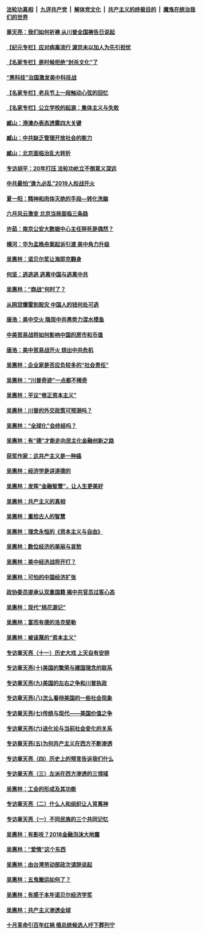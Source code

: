 ####  [法轮功真相](../../../../basic/blob/master/README.md?t=07071402) &nbsp;|&nbsp; [九评共产党](../../../../9ping.md/blob/master/README.md?t=07071402) &nbsp;|&nbsp; [解体党文化](../../../../jtdwh.md/blob/master/README.md?t=07071402)  &nbsp;|&nbsp; [共产主义的终极目的](../../../../gczydzjmd.md/blob/master/README.md?t=07071402) &nbsp;|&nbsp; [魔鬼在统治我们的世界](../../../../mgztzwmdsj.md/blob/master/README.md?t=07071402) 

#### [章天亮：我们如何祈祷 从川普全国祷告日说起](../pages/nsc423/n11944627.md?t=07071402) 

#### [【纪元专栏】应对病毒流行 渥京未以加人为先引担忧](../pages/nsc423/n11875714.md?t=07071402) 

#### [【名家专栏】是时候拒绝“封杀文化”了](../pages/nsc423/n11814093.md?t=07071402) 

#### [“黑科技”治国激发美中科技战](../pages/nsc423/n11638056.md?t=07071402) 

#### [【名家专栏】老兵节上一段触动心弦的回忆](../pages/nsc423/n11646016.md?t=07071402) 

#### [【名家专栏】公立学校的起源：集体主义与失败](../pages/nsc423/n11601833.md?t=07071402) 

#### [臧山：港澳办表态透露四大关键](../pages/nsc423/n11421628.md?t=07071402) 

#### [臧山：中共缺乏管理开放社会的能力](../pages/nsc423/n11407457.md?t=07071402) 

#### [臧山：北京面临治乱大转折](../pages/nsc423/n11406895.md?t=07071402) 

#### [专访胡平：20年打压 法轮功屹立不倒意义深远](../pages/nsc423/n11398800.md?t=07071402) 

#### [中共最怕“逢九必乱”2019人权战开火](../pages/nsc423/n11385248.md?t=07071402) 

#### [夏一阳：精神和肉体灭绝的手段—转化洗脑](../pages/nsc423/n11368250.md?t=07071402) 

#### [六月风云激变 北京当局面临三条路](../pages/nsc423/n11313668.md?t=07071402) 

#### [许茹：南京公安大数据中心主任猝死是偶然？](../pages/nsc423/n11064744.md?t=07071402) 

#### [横河：华为孟晚舟案起诉引渡 美中角力升级](../pages/nsc423/n11027230.md?t=07071402) 

#### [吴惠林：诺贝尔奖让海耶克翻身](../pages/nsc423/n10890049.md?t=07071402) 

#### [何坚：逃逃逃 逃离中国与逃离中共](../pages/nsc423/n10592891.md?t=07071402) 

#### [吴惠林：“商战”何时了？](../pages/nsc423/n10573558.md?t=07071402) 

#### [从网贷爆雷到股灾 中国人的钱何处可逃](../pages/nsc423/n10572800.md?t=07071402) 

#### [唐浩：美中交火 隐现中共黑势力混水摸鱼](../pages/nsc423/n10544040.md?t=07071402) 

#### [中美贸易战将如何影响中国的房市和币值](../pages/nsc423/n10543697.md?t=07071402) 

#### [唐浩：美中贸易战开火 烧出中共危机](../pages/nsc423/n10540126.md?t=07071402) 

#### [吴惠林：企业家是否应负较多的“社会责任”](../pages/nsc423/n10535022.md?t=07071402) 

#### [吴惠林：“川普奇迹”一点都不稀奇](../pages/nsc423/n10512808.md?t=07071402) 

#### [吴惠林：平议“修正资本主义”](../pages/nsc423/n10495724.md?t=07071402) 

#### [吴惠林：川普的外交政策可预测吗？](../pages/nsc423/n10462387.md?t=07071402) 

#### [吴惠林：“全球化”会终结吗？](../pages/nsc423/n10452838.md?t=07071402) 

#### [吴惠林：有“德”才能走向民主化金融创新之路](../pages/nsc423/n10432292.md?t=07071402) 

#### [获奖作家：这共产主义是一种癌](../pages/nsc423/n10431541.md?t=07071402) 

#### [吴惠林：经济学是讲道德的](../pages/nsc423/n10398014.md?t=07071402) 

#### [吴惠林：发挥“金融智慧”，让人生更美好](../pages/nsc423/n10375019.md?t=07071402) 

#### [吴惠林：共产主义的真相](../pages/nsc423/n10351394.md?t=07071402) 

#### [吴惠林：重拾古人的智慧](../pages/nsc423/n10337691.md?t=07071402) 

#### [吴惠林：理念永恒的《资本主义与自由》](../pages/nsc423/n10316274.md?t=07071402) 

#### [吴惠林：数位经济的美丽与哀愁](../pages/nsc423/n10292946.md?t=07071402) 

#### [吴惠林：美中经济战将开打？](../pages/nsc423/n10258825.md?t=07071402) 

#### [吴惠林：可怕的中国经济扩张](../pages/nsc423/n10219147.md?t=07071402) 

#### [政协委员提承认双重国籍 揭中共官员过客心态](../pages/nsc423/n10208809.md?t=07071402) 

#### [吴惠林：现代“桃花源记”](../pages/nsc423/n10185234.md?t=07071402) 

#### [吴惠林：富而有德的洛克斐勒](../pages/nsc423/n10142264.md?t=07071402) 

#### [吴惠林：被诬蔑的“资本主义”](../pages/nsc423/n10124816.md?t=07071402) 

#### [专访章天亮（十一）历史大戏 上天自有安排](../pages/nsc423/n10094905.md?t=07071402) 

#### [专访章天亮(十)美国的繁荣与建国理念的联系](../pages/nsc423/n10094899.md?t=07071402) 

#### [专访章天亮(九)美国的左右之争和川普执政](../pages/nsc423/n10094889.md?t=07071402) 

#### [专访章天亮(八)怎么看待美国的一些社会现象](../pages/nsc423/n10094857.md?t=07071402) 

#### [专访章天亮(七)传统与现代——美国价值之争](../pages/nsc423/n10093140.md?t=07071402) 

#### [专访章天亮(六)进化论与当前社会变化的关系](../pages/nsc423/n10092036.md?t=07071402) 

#### [专访章天亮(五)为何共产主义在西方不断渗透](../pages/nsc423/n10083620.md?t=07071402) 

#### [专访章天亮（四）历史上的预言告诉我们什么](../pages/nsc423/n10083606.md?t=07071402) 

#### [专访章天亮（三）左派在西方渗透的三领域](../pages/nsc423/n10081115.md?t=07071402) 

#### [吴惠林：工会的形成及其功能](../pages/nsc423/n10080633.md?t=07071402) 

#### [专访章天亮（二）什么人和组织让人背离神](../pages/nsc423/n10076637.md?t=07071402) 

#### [专访章天亮（一）不同民族的三个共同记忆](../pages/nsc423/n10074188.md?t=07071402) 

#### [吴惠林：有影呒？2018金融泡沫大地震](../pages/nsc423/n10040534.md?t=07071402) 

#### [吴惠林：“爱情”这个东西](../pages/nsc423/n10019423.md?t=07071402) 

#### [吴惠林：由台湾劳动部政次请辞说起](../pages/nsc423/n9979679.md?t=07071402) 

#### [吴惠林：五鬼搬运如何了？](../pages/nsc423/n9925338.md?t=07071402) 

#### [吴惠林：有感于本年诺贝尔经济学奖](../pages/nsc423/n9871883.md?t=07071402) 

#### [吴惠林：共产主义渗透全球](../pages/nsc423/n9812748.md?t=07071402) 

#### [十月革命引百年红祸 俄总统候选人吁下葬列宁](../pages/nsc423/n9810182.md?t=07071402) 

